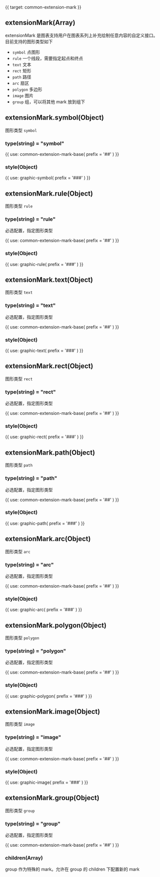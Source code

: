 {{ target: common-extension-mark }}

<!-- IExtensionMarkSpec -->

## extensionMark(Array)

extensionMark 是图表支持用户在图表系列上补充绘制任意内容的自定义接口。目前支持的图形类型如下

- `symbol` 点图形
- `rule` 一个线段，需要指定起点和终点
- `text` 文本
- `rect` 矩形
- `path` 路径
- `arc` 扇区
- `polygon` 多边形
- `image` 图片
- `group` 组，可以将其他 mark 放到组下

## extensionMark.symbol(Object)

图形类型 `symbol`

### type(string) = "symbol"

{{ use: common-extension-mark-base(
  prefix = '##'
) }}

### style(Object)

{{ use: graphic-symbol(
  prefix = '###'
) }}

## extensionMark.rule(Object)

图形类型 `rule`

### type(string) = "rule"

必选配置，指定图形类型

{{ use: common-extension-mark-base(
  prefix = '##'
) }}

### style(Object)

{{ use: graphic-rule(
  prefix = '###'
) }}

## extensionMark.text(Object)

图形类型 `text`

### type(string) = "text"

必选配置，指定图形类型

{{ use: common-extension-mark-base(
  prefix = '##'
) }}

### style(Object)

{{ use: graphic-text(
  prefix = '###'
) }}

## extensionMark.rect(Object)

图形类型 `rect`

### type(string) = "rect"

必选配置，指定图形类型

{{ use: common-extension-mark-base(
  prefix = '##'
) }}

### style(Object)

{{ use: graphic-rect(
  prefix = '###'
) }}

## extensionMark.path(Object)

图形类型 `path`

### type(string) = "path"

必选配置，指定图形类型

{{ use: common-extension-mark-base(
  prefix = '##'
) }}

### style(Object)

{{ use: graphic-path(
  prefix = '###'
) }}

## extensionMark.arc(Object)

图形类型 `arc`

### type(string) = "arc"

必选配置，指定图形类型

{{ use: common-extension-mark-base(
  prefix = '##'
) }}

### style(Object)

{{ use: graphic-arc(
  prefix = '###'
) }}

## extensionMark.polygon(Object)

图形类型 `polygon`

### type(string) = "polygon"

必选配置，指定图形类型

{{ use: common-extension-mark-base(
  prefix = '##'
) }}

### style(Object)

{{ use: graphic-polygon(
  prefix = '###'
) }}

## extensionMark.image(Object)

图形类型 `image`

### type(string) = "image"

必选配置，指定图形类型

{{ use: common-extension-mark-base(
  prefix = '##'
) }}

### style(Object)

{{ use: graphic-image(
  prefix = '###'
) }}

## extensionMark.group(Object)

图形类型 `group`

### type(string) = "group"

必选配置，指定图形类型

{{ use: common-extension-mark-base(
  prefix = '##'
) }}

### children(Array)

group 作为特殊的 mark。允许在 group 的 children 下配置新的 mark
